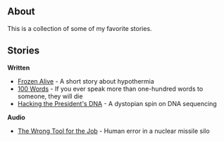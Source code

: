 ## About

This is a collection of some of my favorite stories.

## Stories

**Written**

- [Frozen Alive](https://github.com/mmlkrx/favoritestories/blob/master/source/frozen_alive.md) - A short story about hypothermia
- [100 Words](https://github.com/mmlkrx/favoritestories/blob/master/source/100_words.md) - If you ever speak more than one-hundred words to someone, they will die
- [Hacking the President's DNA](https://github.com/mmlkrx/favoritestories/blob/master/source/hacking_the_presidents_dna.md) - A dystopian spin on DNA sequencing

**Audio**

- [The Wrong Tool for the Job](https://github.com/mmlkrx/favoritestories/blob/master/source/the_wrong_tool_for_the_job.mp3) - Human error in a nuclear missile silo
